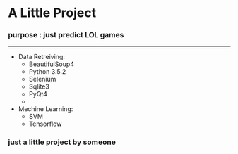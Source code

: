 # A Little Project
### purpose : just predict LOL games
---
+ Data Retreiving:
  - BeautifulSoup4
  - Python 3.5.2
  - Selenium
  - Sqlite3
  - PyQt4
  -
+ Mechine Learning:
  - SVM
  - Tensorflow

### **just a little project by someone**
